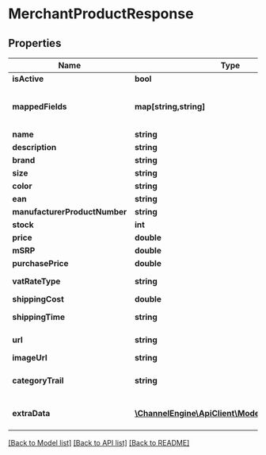 # MerchantProductResponse

## Properties
Name | Type | Description | Notes
------------ | ------------- | ------------- | -------------
**isActive** | **bool** |  | [optional] 
**mappedFields** | **map[string,string]** | A channel can require certain fields to be available. The channel  can provide ChannelEngine with this fields after which the merchants  will be able to fill in this field using custom conditions in ChannelEngine.    There are five different | [optional] 
**name** | **string** |  | [optional] 
**description** | **string** |  | [optional] 
**brand** | **string** |  | [optional] 
**size** | **string** |  | [optional] 
**color** | **string** |  | [optional] 
**ean** | **string** |  | [optional] 
**manufacturerProductNumber** | **string** |  | [optional] 
**stock** | **int** |  | [optional] 
**price** | **double** | Price, including VAT. | [optional] 
**mSRP** | **double** | Manufacturer&#39;s suggested retail price | [optional] 
**purchasePrice** | **double** |  | [optional] 
**vatRateType** | **string** | The type of VAT which applies to this product.  See: http://ec.europa.eu/taxation_customs/taxation/vat/topics/rates_en.htm | [optional] 
**shippingCost** | **double** |  | [optional] 
**shippingTime** | **string** | A textual representation of the shippingtime.  For example, in Dutch: &#39;Op werkdagen voor 22:00 uur besteld, morgen in huis&#39; | [optional] 
**url** | **string** | A URL pointing to the merchant&#39;s webpage  which displays this product. | [optional] 
**imageUrl** | **string** | A URL at which an image of this product  can be found. | [optional] 
**categoryTrail** | **string** | The category to which this product belongs.  Please supply this field in the following format:  &#39;maincategory &amp;gt; category &amp;gt; subcategory&#39;  For example:  &#39;vehicles &amp;gt; bikes &amp;gt; mountainbike&#39; | [optional] 
**extraData** | [**\ChannelEngine\ApiClient\Model\ExtraDataItem[]**](ExtraDataItem.md) | An optional list of key-value pairs containing  extra data about this product. This data can be  sent to channels or used for filtering products. | [optional] 

[[Back to Model list]](../README.md#documentation-for-models) [[Back to API list]](../README.md#documentation-for-api-endpoints) [[Back to README]](../README.md)


